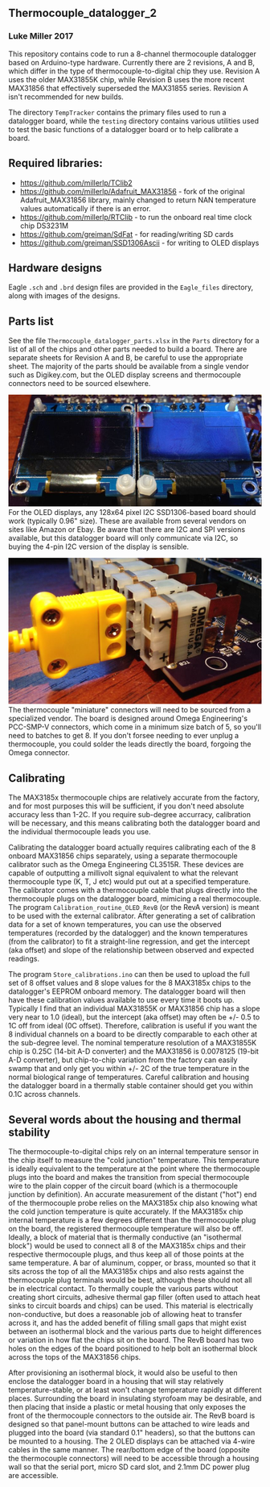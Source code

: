 ## Thermocouple_datalogger_2
### Luke Miller 2017

This repository contains code to run a 8-channel thermocouple
datalogger based on Arduino-type hardware. Currently there are 2 revisions,
A and B, which differ in the type of thermocouple-to-digital chip they use.
Revision A uses the older MAX31855K chip, while Revision B uses the more
recent MAX31856 that effectively superseded the MAX31855 series. Revision A
isn't recommended for new builds. 

The directory `TempTracker` contains the primary files used to run a 
datalogger board, while the `testing` directory contains various utilities
used to test the basic functions of a datalogger board or to help calibrate
a board. 

## Required libraries:
* https://github.com/millerlp/TClib2
* https://github.com/millerlp/Adafruit_MAX31856 - fork of the original Adafruit_MAX31856 library, mainly changed to return NAN temperature values automatically if there is an error. 
* https://github.com/millerlp/RTClib - to run the onboard real time clock chip DS3231M
* https://github.com/greiman/SdFat - for reading/writing SD cards
* https://github.com/greiman/SSD1306Ascii - for writing to OLED displays

## Hardware designs

Eagle `.sch` and `.brd` design files are provided in the `Eagle_files` directory, along
with images of the designs. 

## Parts list

See the file `Thermocouple_datalogger_parts.xlsx` in the `Parts` directory for a 
list of all of the chips and other parts needed to build a board. There are 
separate sheets for Revision A and B, be careful to use the appropriate sheet. The 
majority of the parts should be available from a single vendor such as Digikey.com,
but the OLED display screens and thermocouple connectors need to be sourced 
elsewhere. 

![oled_screens_sm](/Parts/images/oled_screens_sm.jpg)
For the OLED displays, any 128x64 pixel I2C SSD1306-based board should 
work (typically 0.96" size). These are available from several vendors on sites like
Amazon or Ebay. Be aware that there are I2C and SPI versions available, but this 
datalogger board will only communicate via I2C, so buying the 4-pin I2C version of the
display is sensible.

![Thermocouple connector](/Parts/images/Thermocouple_connector_sm.jpg)
The thermocouple "miniature" connectors will need to be sourced from a 
specialized vendor. The board is designed around Omega Engineering's PCC-SMP-V
connectors, which come in a minimum size batch of 5, so you'll need to batches to 
get 8. If you don't forsee needing to ever unplug a thermocouple, you could solder the
leads directly the board, forgoing the Omega connector. 

## Calibrating
The MAX3185x thermocouple chips are relatively accurate from the factory, and for
most purposes this will be sufficient, if you don't need absolute accuracy less than
1-2C. If you require sub-degree accurracy, calibration will be necessary, and this means
calibrating both the datalogger board and the individual thermocouple leads you use. 

Calibrating the datalogger board actually requires calibrating each of the 8 onboard 
MAX31856 chips separately, using a separate thermocouple calibrator such as the
Omega Engineering CL3515R. These devices are capable of outputting a millivolt signal
equivalent to what the relevant thermocouple type (K, T, J etc) would put out at a
specified temperature. The calibrator comes with a thermocouple cable that plugs 
directly into the thermocouple plugs on the datalogger board, mimicing a real 
thermocouple. The program `Calibration_routine_OLED_RevB` (or the RevA version) is meant
to be used with the external calibrator. After generating a set of calibration data for
a set of known temperatures, you can use the observed temperatures (recorded by the 
datalogger) and the known temperatures (from the calibrator) to fit a straight-line 
regression, and get the intercept (aka offset) and slope of the relationship between 
observed and expected readings. 

The program `Store_calibrations.ino` can then be used 
to upload the full set of 8 offset values and 8 slope values for the 8 MAX3185x 
chips to the datalogger's EEPROM onboard memory. The datalogger board will then have these
calibration values available to use every time it boots up. Typically I find that an 
individual MAX31855K or MAX31856 chip has a slope very near to 1.0 (ideal), but the 
intercept (aka offset) may often be +/- 0.5 to 1C off from ideal (0C offset). Therefore, calibration
is useful if you want the 8 individual channels on a board to be directly comparable to 
each other at the sub-degree level. The nominal temperature resolution of a MAX31855K chip is 0.25C (14-bit A-D converter) and the MAX31856 is 0.0078125 (19-bit A-D converter), but 
chip-to-chip variation from the factory can easily swamp that and only get you 
within +/- 2C of the true temperature in the normal biological range of temperatures. Careful calibration and housing the datalogger board in a thermally stable container 
should get you within 0.1C across channels. 

## Several words about the housing and thermal stability

The thermocouple-to-digital chips rely on an internal temperature sensor in the chip
itself to measure the "cold junction" temperature. This temperature is ideally equivalent
to the temperature at the point where the thermocouple plugs into the board and makes 
the transition from special thermocouple wire to the plain copper of the circuit board
(which is a thermocouple junction by definition). An accurate measurement of the 
distant ("hot") end of the thermocouple probe relies on the MAX3185x chip also knowing 
what the cold junction temperature is quite accurately. If the MAX3185x chip internal
temperature is a few degrees different than the thermocouple plug on the board, the
registered thermocouple temperature will also be off. Ideally, a block of material
that is thermally conductive (an "isothermal block") would be used to connect all 8 
of the MAX3185x chips and their respective thermocouple plugs, and thus keep all of 
those points at the same temperature. A bar of aluminum, copper, or brass, mounted so that 
it sits across the top of all the MAX3185x chips and also rests against the 
thermocouple plug terminals would be best, although these should not all be in 
electrical contact. To thermally couple the various parts without creating short 
circuits, adhesive thermal gap filler (often used to attach heat sinks to circuit 
boards and chips) can be used. This material is electrically non-conductive, but does
a reasonable job of allowing heat to transfer across it, and has the added benefit of
filling small gaps that might exist between an isothermal block and the various parts
due to height differences or variation in how flat the chips sit on the board. The RevB
board has two holes on the edges of the board positioned to help bolt an isothermal 
block across the tops of the MAX31856 chips. 

After provisioning an isothermal block, it would also be useful to then enclose the 
datalogger board in a housing that will stay relatively temperature-stable, or at 
least won't change temperature rapidly at different places. Surrounding the board in
insulating styrofoam may be desirable, and then placing that inside a plastic or metal housing that only exposes the front of the thermocouple connectors to the outside air. 
The RevB board is designed so that panel-mount buttons can be attached to wire leads and 
plugged into the board (via standard 0.1" headers), so that the buttons can be
mounted to a housing. The 2 OLED displays can be attached via 4-wire cables in the 
same manner. The rear/bottom edge of the board (opposite the thermocouple connectors) will 
need to be accessible through a housing wall so that the serial port, micro SD card slot, 
and 2.1mm DC power plug are accessible. 

